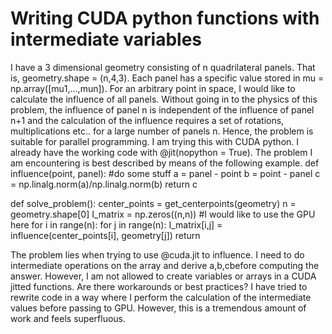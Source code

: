 
# Writing CUDA python functions with intermediate variables

I have a 3 dimensional geometry consisting of n quadrilateral panels. That is, geometry.shape = (n,4,3). Each panel has a specific value stored in mu = np.array([mu1,...,mun]). For an arbitrary point in space, I would like to calculate the influence of all panels. Without going in to the physics of this problem, the influence of panel n is independent of the influence of panel n+1 and the calculation of the influence requires a set of rotations, multiplications etc.. for a large number of panels n. Hence, the problem is suitable for parallel programming. I am trying this with CUDA python. I already have the working code with @jit(nopython = True).
The problem I am encountering is best described by means of the following example.
def influence(point, panel):
   #do some stuff
   a = panel - point
   b = point - panel
   c = np.linalg.norm(a)/np.linalg.norm(b)
   return c

def solve_problem():
   center_points = get_centerpoints(geometry)
   n = geometry.shape[0]
   I_matrix = np.zeros((n,n))
   #I would like to use the GPU here
   for i in range(n):
      for j in range(n):
          I_matrix[i,j] = influence(center_points[i], geometry[j])
   return
   

The problem lies when trying to use @cuda.jit  to influence. I need to do intermediate operations on the array and derive a,b,cbefore computing the answer. However, I am not allowed to create variables or arrays in a CUDA jitted functions.
Are there workarounds or best practices?
I have tried to rewrite code in a way where I perform the calculation of the intermediate values before passing to GPU. However, this is a tremendous amount of work and feels superfluous.

        